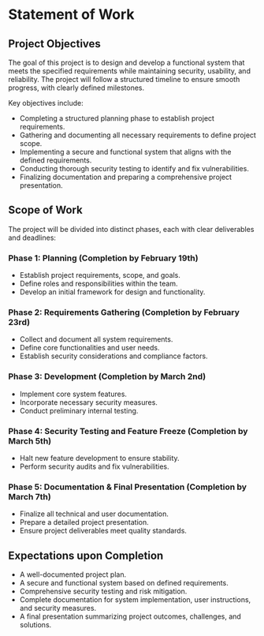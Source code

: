 # Statement of Work

## Project Objectives
The goal of this project is to design and develop a functional system that meets the specified requirements while maintaining security, usability, and reliability. The project will follow a structured timeline to ensure smooth progress, with clearly defined milestones.

Key objectives include:
- Completing a structured planning phase to establish project requirements.
- Gathering and documenting all necessary requirements to define project scope.
- Implementing a secure and functional system that aligns with the defined requirements.
- Conducting thorough security testing to identify and fix vulnerabilities.
- Finalizing documentation and preparing a comprehensive project presentation.

## Scope of Work
The project will be divided into distinct phases, each with clear deliverables and deadlines:

### Phase 1: Planning (Completion by February 19th)
- Establish project requirements, scope, and goals.
- Define roles and responsibilities within the team.
- Develop an initial framework for design and functionality.
  
### Phase 2: Requirements Gathering (Completion by February 23rd)
- Collect and document all system requirements.
- Define core functionalities and user needs.
- Establish security considerations and compliance factors.
  
### Phase 3: Development (Completion by March 2nd)
- Implement core system features.
- Incorporate necessary security measures.
- Conduct preliminary internal testing.
  
### Phase 4: Security Testing and Feature Freeze (Completion by March 5th)
- Halt new feature development to ensure stability.
- Perform security audits and fix vulnerabilities.
  
### Phase 5: Documentation & Final Presentation (Completion by March 7th)
- Finalize all technical and user documentation.
- Prepare a detailed project presentation.
- Ensure project deliverables meet quality standards.

## Expectations upon Completion
- A well-documented project plan.
- A secure and functional system based on defined requirements.
- Comprehensive security testing and risk mitigation.
- Complete documentation for system implementation, user instructions, and security measures.
- A final presentation summarizing project outcomes, challenges, and solutions.
